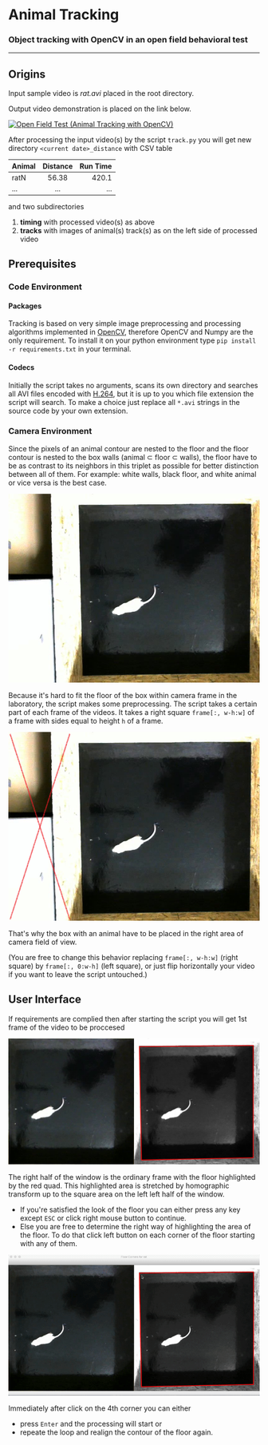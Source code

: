 # Animal Tracking
### Object tracking with OpenCV in an open field behavioral test
---
## Origins
Input sample video is *rat.avi* placed in the root directory.

Output video demonstration is placed on the link below.

[![Open Field Test (Animal Tracking with OpenCV)](https://img.youtube.com/vi/GebcshN4OdE/0.jpg)](https://www.youtube.com/watch?v=GebcshN4OdE "Open Field Test (Animal Tracking with OpenCV)")

After processing the input video(s) by the script `track.py` you will get new directory `<current date>_distance` with CSV table

| Animal   | Distance     | Run Time  |
| -------- |:------------:| ---------:|
| ratN     | 56.38        |     420.1 |
| ...      | ...          |       ... |

and two subdirectories

1. **timing** with processed video(s) as above
2. **tracks** with images of animal(s) track(s) as on the left side of processed video

## Prerequisites

### Code Environment
#### Packages
Tracking is based on very simple image preprocessing and processing algorithms implemented in [OpenCV](http://opencv.org), therefore OpenCV and Numpy are the only requirement. To install it on your python environment type `pip install -r requirements.txt` in your terminal.
#### Codecs
Initially the script takes no arguments, scans its own directory and searches all AVI files encoded with [H.264](https://trac.ffmpeg.org/wiki/Encode/H.264), but it is up to you which file extension the script will search. To make a choice just replace all `*.avi` strings in the source code by your own extension.

### Camera Environment
Since the pixels of an animal contour are nested to the floor and the floor contour is nested to the box walls (animal ⊂ floor ⊂ walls), the floor have to be as contrast to its neighbors in this triplet as possible for better distinction between all of them. For example: white walls, black floor, and white animal or vice versa is the best case.

![Example of contrast](screenshots/example_of_contrast.png?raw=true "Example of contrast")

Because it's hard to fit the floor of the box within camera frame in the laboratory, the script makes some preprocessing. The script takes a certain part of each frame of the videos. It takes a right square `frame[:, w-h:w]` of a frame with sides equal to height ``h`` of a frame.

![Crop right square of the frame](screenshots/right_square_crop.png?raw=true "Crop right square of the frame")

That's why the box with an animal have to be placed in the right area of camera field of view.

(You are free to change this behavior replacing `frame[:, w-h:w]` (right square) by `frame[:, 0:w-h]` (left square), or just flip horizontally your video if you want to leave the script untouched.)

## User Interface
If requirements are complied then after starting the script you will get 1st frame of the video to be proccesed

![Good fit](screenshots/good_fit.png?raw=true "Good fit")

The right half of the window is the ordinary frame with the floor highlighted by the red quad. This highlighted area is stretched by homographic transform up to the square area on the left left half of the window.

* If you're satisfied the look of the floor you can either press any key except `ESC` or click right mouse button to continue.
* Else you are free to determine the right way of highlighting the area of the floor. To do that click left button on each corner of the floor starting with any of them.

![Fitting](screenshots/UI.gif?raw=true "Click-Move-Click")

Immediately after click on the 4th corner you can either

* press `Enter` and the processing will start
or
* repeate the loop and realign the contour of the floor again.
